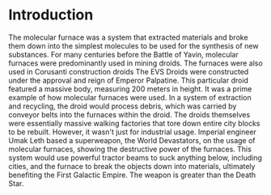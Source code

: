 # Introduction
The molecular furnace was a system that extracted materials and broke them down into the simplest molecules to be used for the synthesis of new substances.
For many centuries before the Battle of Yavin, molecular furnaces were predominantly used in mining droids.
The furnaces were also used in Corusanti construction droids The EVS Droids were constructed under the approval and reign of Emperor Palpatine.
This particular droid featured a massive body, measuring 200 meters in height.
It was a prime example of how molecular furnaces were used.
In a system of extraction and recycling, the droid would process debris, which was carried by conveyor belts into the furnaces within the droid.
The droids themselves were essentially massive walking factories that tore down entire city blocks to be rebuilt.
However, it wasn't just for industrial usage.
Imperial engineer Umak Leth based a superweapon, the World Devastators, on the usage of molecular furnaces, showing the destructive power of the furnaces.
This system would use powerful tractor beams to suck anything below, including cities, and the furnace to break the objects down into materials, ultimately benefiting the First Galactic Empire.
The weapon is greater than the Death Star.